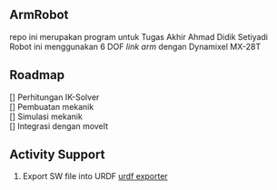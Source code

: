 ## ArmRobot
repo ini merupakan program untuk Tugas Akhir Ahmad Didik Setiyadi \
Robot ini menggunakan 6 DOF *link arm* dengan Dynamixel MX-28T

## Roadmap
[] Perhitungan IK-Solver \
[] Pembuatan mekanik \
[] Simulasi mekanik \
[] Integrasi dengan moveIt 

## Activity Support
1. Export SW file into URDF [urdf exporter](https://github.com/ros/solidworks_urdf_exporter)